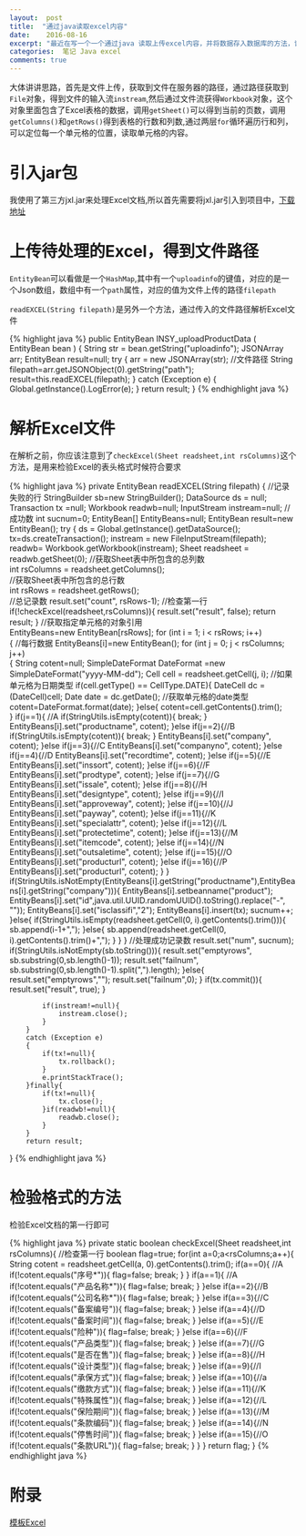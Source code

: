 ```yaml
---
layout:  post
title:  "通过java读取excel内容"
date:    2016-08-16
excerpt: "最近在写一个一个通过java 读取上传excel内容，并将数据存入数据库的方法，记录下自己的思路，与大家分享 "
categories:  笔记 Java excel
comments: true
---
```


大体讲讲思路，首先是文件上传，获取到文件在服务器的路径，通过路径获取到`File`对象，得到文件的输入流`instream`,然后通过文件流获得`Workbook`对象，这个对象里面包含了Excel表格的数据，调用`getSheet()`可以得到当前的页数，调用`getColumns()`和`getRows()`得到表格的行数和列数,通过两层`for`循环遍历行和列，可以定位每一个单元格的位置，读取单元格的内容。

# 引入jar包 #

我使用了第三方jxl.jar来处理Excel文档,所以首先需要将jxl.jar引入到项目中，[下载地址](http://sml9520.oschina.io/smallsand//file/jxl.jar)

# 上传待处理的Excel，得到文件路径 #

`EntityBean`可以看做是一个`HashMap`,其中有一个`uploadinfo`的键值，对应的是一个Json数组，数组中有一个`path`属性，对应的值为文件上传的路径`filepath`

`readEXCEL(String filepath)`是另外一个方法，通过传入的文件路径解析Excel文件

{% highlight java %}
 public EntityBean INSY_uploadProductData ( EntityBean bean )
    {
        String str = bean.getString("uploadinfo");
        JSONArray arr;
        EntityBean result=null;
        try
        {
            arr = new JSONArray(str);
            //文件路径
            String filepath=arr.getJSONObject(0).getString("path");
            result=this.readEXCEL(filepath);
        }
        catch (Exception e)
        {
            Global.getInstance().LogError(e);
        }
        return result;
    }
{% endhighlight java %}

# 解析Excel文件 #

在解析之前，你应该注意到了`checkExcel(Sheet readsheet,int rsColumns)`这个方法，是用来检验Excel的表头格式时候符合要求

{% highlight java %}
private EntityBean readEXCEL(String filepath) {
        //记录失败的行
        StringBuilder sb=new StringBuilder();
        DataSource ds = null;
        Transaction tx =null;
        Workbook  readwb=null;
        InputStream instream=null;
        //成功数
        int sucnum=0;
        EntityBean[] EntityBeans=null;
        EntityBean result=new EntityBean();
        try
        {
            ds = Global.getInstance().getDataSource();
            tx=ds.createTransaction();
            instream = new FileInputStream(filepath);
            readwb= Workbook.getWorkbook(instream); 
            Sheet readsheet = readwb.getSheet(0); 
            //获取Sheet表中所包含的总列数   
            int rsColumns = readsheet.getColumns();   
            //获取Sheet表中所包含的总行数   
            int rsRows = readsheet.getRows();   
            //总记录数
            result.set("count", rsRows-1);
            //检查第一行
            if(!checkExcel(readsheet,rsColumns)){
                result.set("result", false);
                return result;
            }
            //获取指定单元格的对象引用   
            EntityBeans=new EntityBean[rsRows];
            for (int i = 1; i < rsRows; i++)   
            { 
                //每行数据
                EntityBeans[i]=new EntityBean();
                for (int j = 0; j < rsColumns; j++)   
                {
                    String cotent=null;
                    SimpleDateFormat DateFormat =new SimpleDateFormat("yyyy-MM-dd");
                    Cell cell = readsheet.getCell(j, i);
                    //如果单元格为日期类型
                    if(cell.getType() == CellType.DATE){
                        DateCell dc = (DateCell)cell;
                       Date date = dc.getDate();   //获取单元格的date类型
                       cotent=DateFormat.format(date);
                   }else{
                       cotent=cell.getContents().trim();  
                   }
                    if(j==1){  //A
                        if(StringUtils.isEmpty(cotent)){ 
                            break;
                        }
                        EntityBeans[i].set("productname", cotent);
                    }else if(j==2){//B
                        if(StringUtils.isEmpty(cotent)){ 
                            break;
                    }
                        EntityBeans[i].set("company", cotent);
                    }else if(j==3){//C
                        EntityBeans[i].set("companyno", cotent);
                    }else if(j==4){//D
                        EntityBeans[i].set("recordtime", cotent);
                    }else if(j==5){//E
                        EntityBeans[i].set("inssort", cotent);
                    }else if(j==6){//F
                        EntityBeans[i].set("prodtype", cotent);
                    }else if(j==7){//G
                        EntityBeans[i].set("issale", cotent);
                    }else if(j==8){//H
                        EntityBeans[i].set("designtype", cotent);
                    }else if(j==9){//I
                        EntityBeans[i].set("approveway", cotent);
                    }else if(j==10){//J
                        EntityBeans[i].set("payway", cotent);
                    }else if(j==11){//K
                        EntityBeans[i].set("specialattr", cotent);
                    }else if(j==12){//L
                        EntityBeans[i].set("protectetime", cotent);
                    }else if(j==13){//M
                        EntityBeans[i].set("itemcode", cotent);
                    }else if(j==14){//N
                        EntityBeans[i].set("outsaletime", cotent);
                    }else if(j==15){//O
                        EntityBeans[i].set("producturl", cotent);
                    }else if(j==16){//P
                        EntityBeans[i].set("producturl", cotent);
                    }
                }
                if(StringUtils.isNotEmpty(EntityBeans[i].getString("productname"),EntityBeans[i].getString("company"))){
                    EntityBeans[i].setbeanname("product");
                    EntityBeans[i].set("id",java.util.UUID.randomUUID().toString().replace("-", ""));
                    EntityBeans[i].set("isclassifi","2");
                    EntityBeans[i].insert(tx);
                    sucnum++; 
                }else{
                    if(StringUtils.isEmpty(readsheet.getCell(0, i).getContents().trim())){
                        sb.append(i-1+",");
                    }else{
                        sb.append(readsheet.getCell(0, i).getContents().trim()+",");
                    }
                }
            }
            //处理成功记录数
            result.set("num", sucnum);
            if(StringUtils.isNotEmpty(sb.toString())){
                result.set("emptyrows", sb.substring(0,sb.length()-1));
                result.set("failnum", sb.substring(0,sb.length()-1).split(",").length);
            }else{
                result.set("emptyrows","");
                result.set("failnum",0);
            }
            if(tx.commit()){
                result.set("result", true);
            }
            
            if(instream!=null){
                instream.close();
            }
        }
        catch (Exception e)
        {
            if(tx!=null){
                tx.rollback();
            }
            e.printStackTrace();
        }finally{
            if(tx!=null){
                tx.close();
            }if(readwb!=null){
                readwb.close();
            }
        }   
        return result;
  }
{% endhighlight java %}

# 检验格式的方法 #

检验Excel文档的第一行即可

{% highlight java %}
 private  static boolean checkExcel(Sheet readsheet,int rsColumns){
        //检查第一行
        boolean flag=true;
        for(int a=0;a<rsColumns;a++){
            String cotent = readsheet.getCell(a, 0).getContents().trim();
            if(a==0){  //A
                if(!cotent.equals("序号*")){
                    flag=false;
                    break;
                }
            }
            if(a==1){  //A
                if(!cotent.equals("产品名称*")){
                    flag=false;
                    break;
                }
            }else if(a==2){//B
                if(!cotent.equals("公司名称*")){
                    flag=false;
                    break;
                }
            }else if(a==3){//C
                if(!cotent.equals("备案编号")){
                    flag=false;
                    break;
                }
            }else if(a==4){//D
                if(!cotent.equals("备案时间")){
                    flag=false;
                    break;
                }
            }else if(a==5){//E
                if(!cotent.equals("险种")){
                    flag=false;
                    break;
                }
            }else if(a==6){//F
                if(!cotent.equals("产品类型")){
                    flag=false;
                    break;
                }
            }else if(a==7){//G
                if(!cotent.equals("是否在售")){
                    flag=false;
                    break;
                }
            }else if(a==8){//H
                if(!cotent.equals("设计类型")){
                    flag=false;
                    break;
                }
            }else if(a==9){//I
                if(!cotent.equals("承保方式")){
                    flag=false;
                    break;
                }
            }else if(a==10){//a
                if(!cotent.equals("缴款方式")){
                    flag=false;
                    break;
                }
            }else if(a==11){//K
                if(!cotent.equals("特殊属性")){
                    flag=false;
                    break;
                }
            }else if(a==12){//L
                if(!cotent.equals("保险期间")){
                    flag=false;
                    break;
                }
            }else if(a==13){//M
                if(!cotent.equals("条款编码")){
                    flag=false;
                    break;
                }
            }else if(a==14){//N
                if(!cotent.equals("停售时间")){
                    flag=false;
                    break;
                }
            }else if(a==15){//O
                if(!cotent.equals("条款URL")){
                    flag=false;
                    break;
                }
            }
        }
        return flag;
    }
{% endhighlight java %}

# 附录 #
[模板Excel](http://sml9520.oschina.io/smallsand/file/cpmb.xls)